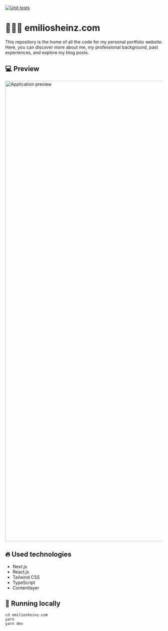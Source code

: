 [![Unit tests](https://github.com/emiliosheinz/emiliosheinz.com/actions/workflows/unit-test.yaml/badge.svg)](https://github.com/emiliosheinz/emiliosheinz.com/actions/workflows/unit-test.yaml)

# 🧙🏼‍♂️ emiliosheinz.com
This repository is the home of all the code for my personal portfolio website. Here, you can discover more about me, my professional background, past experiences, and explore my blog posts.

## :computer: Preview

<img width="1470" alt="Application preview" src="https://github.com/emiliosheinz/emiliosheinz.com/assets/103655828/6d23f93b-5257-4541-a92e-f4a1d6878c26">

## :fire: Used technologies
- Next.js
- React.js
- Tailwind CSS
- TypeScript
- Contentlayer

## :wrench: Running locally

```
cd emiliosheinz.com
yarn
yarn dev
```
